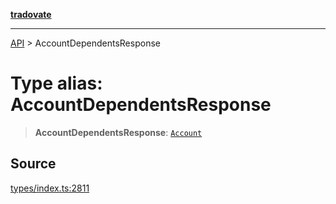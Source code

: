 [**tradovate**](../README.md)

***

[API](../API.md) > AccountDependentsResponse

# Type alias: AccountDependentsResponse

> **AccountDependentsResponse**: [`Account`](type-alias.Account.md)

## Source

[types/index.ts:2811](https://github.com/cgilly2fast/tradovate-typescript/blob/b1caea5/src/types/index.ts#L2811)
